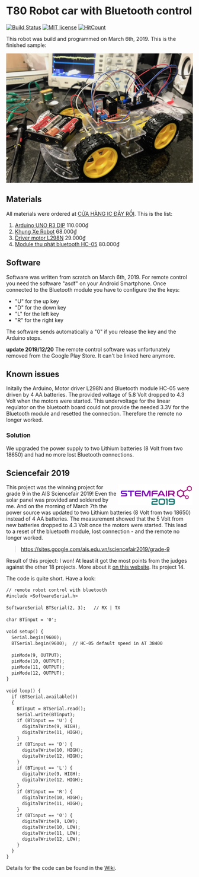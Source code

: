 # T80 Robot car with Bluetooth control

[![Build Status](https://travis-ci.com/kreier/T80.svg?branch=master)](https://travis-ci.com/kreier/T80)
[![MIT license](https://img.shields.io/github/license/kreier/T80?color=brightgreen)](http://opensource.org/licenses/MIT)
[![HitCount](http://hits.dwyl.io/kreier/T80.svg)](http://hits.dwyl.io/kreier/T80)

This robot was build and programmed on March 6th, 2019. This is the finished sample:

![Robot](robotcar.jpg)

## Materials

All materials were ordered at [CỬA HÀNG IC ĐÂY RỒI](https://icdayroi.com/). This is the list:

1. [Arduino UNO R3 DIP](https://icdayroi.com/arduino-uno-r3-dip) 110.000₫
2. [Khung Xe Robot](https://icdayroi.com/khung-xe-robot) 68.000₫
3. [Driver motor L298N](https://icdayroi.com/driver-motor-l298n) 29.000₫
4. [Module thu phát bluetooth HC-05](https://icdayroi.com/module-thu-phat-bluetooth-hc-05) 80.000₫

## Software

Software was written from scratch on March 6th, 2019. For remote control you need the software "asdf" on your Android Smartphone. Once connected to the Bluetooth module you have to configure the the keys:
- "U" for the up key
- "D" for the down key
- "L" for the left key
- "R" for the right key

The software sends automatically a "0" if you release the key and the Arduino stops.

**update 2019/12/20** The remote control software was unfortunately removed from the Google Play Store. It can't be linked here anymore.

## Known issues

Initally the Arduino, Motor driver L298N and Bluetooth module HC-05 were driven by 4 AA batteries. The provided voltage of 5.8 Volt dropped to 4.3 Volt when the motors were started. This undervoltage for the linear regulator on the bluetooth board could not provide the needed 3.3V for the Bluetooth module and resetted the connection. Therefore the remote no longer worked.

### Solution

We upgraded the power supply to two Lithium batteries (8 Volt from two 18650) and had no more lost Bluetooth connections.

## Sciencefair 2019
<img src="sciencefair2019.png" align="right" width="40%">

This project was the winning project for grade 9 in the AIS Sciencefair 2019! Even the solar panel was provided and soldered by me. And on the morning of March 7th the power source was updated to two Lithium batteries (8 Volt from two 18650) instead of 4 AA batteries. The measurement showed that the 5 Volt from new batteries dropped to 4.3 Volt once the motors were started. This lead to a reset of the bluetooth module, lost connection - and the remote no longer worked.

> https://sites.google.com/ais.edu.vn/sciencefair2019/grade-9

Result of this project: I won! At least it got the most points from the judges against the other 18 projects. More about it [on this website](https://sites.google.com/ais.edu.vn/sciencefair2019/grade-9). Its project 14.

The code is quite short. Have a look:

```
// remote robot control with bluetooth
#include <SoftwareSerial.h>

SoftwareSerial BTSerial(2, 3);   // RX | TX

char BTinput = '0';

void setup() {
  Serial.begin(9600);
  BTSerial.begin(9600);  // HC-05 default speed in AT 38400
  
  pinMode(9, OUTPUT);
  pinMode(10, OUTPUT);
  pinMode(11, OUTPUT);
  pinMode(12, OUTPUT);
}

void loop() {
  if (BTSerial.available()) 
  {
    BTinput = BTSerial.read();
    Serial.write(BTinput);
    if (BTinput == 'U') {
      digitalWrite(9, HIGH);
      digitalWrite(11, HIGH);
    }
    if (BTinput == 'D') {
      digitalWrite(10, HIGH);
      digitalWrite(12, HIGH);
    }
    if (BTinput == 'L') {
      digitalWrite(9, HIGH);
      digitalWrite(12, HIGH);
    }
    if (BTinput == 'R') {
      digitalWrite(10, HIGH);
      digitalWrite(11, HIGH);
    }
    if (BTinput == '0') {
      digitalWrite(9, LOW);
      digitalWrite(10, LOW);
      digitalWrite(11, LOW);
      digitalWrite(12, LOW);
    }
  }
}
```

Details for the code can be found in the [Wiki](https://github.com/kreier/T80/wiki). 

